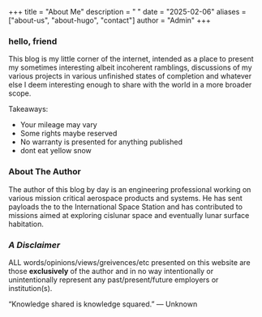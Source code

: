 +++
title = "About Me"
description = " "
date = "2025-02-06"
aliases = ["about-us", "about-hugo", "contact"]
author = "Admin"
+++
### hello, friend

This blog is my little corner of the internet, intended as a place to present my sometimes interesting albeit incoherent ramblings, discussions of my various projects in various unfinished states of completion and whatever else I deem interesting enough to share with the world in a more broader scope.

Takeaways:
* Your mileage may vary
* Some rights maybe reserved
* No warranty is presented for anything published
* dont eat yellow snow

### About The Author

The author of this blog by day is an engineering professional working on various mission critical aerospace products and systems. He has sent payloads the to the International Space Station and has contributed to missions aimed at exploring cislunar space and eventually lunar surface habitation.

### _A Disclaimer_

ALL words/opinions/views/greivences/etc presented on this website are those **exclusively** of the author and in no way intentionally or unintentionally represent any past/present/future employers or institution(s).



“Knowledge shared is knowledge squared.” — Unknown